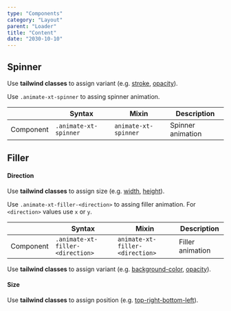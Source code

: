```yaml
---
type: "Components"
category: "Layout"
parent: "Loader"
title: "Content"
date: "2030-10-10"
---
```


## Spinner

Use **tailwind classes** to assign variant (e.g. [stroke](https://tailwindcss.com/docs/stroke), [opacity](https://tailwindcss.com/docs/opacity)).

Use `.animate-xt-spinner` to assing spinner animation.

<div class="xt-overflow-sub overflow-y-hidden overflow-x-scroll my-5 xt-my-auto w-full">

|                      | Syntax                          | Mixin            | Description                   |
| ----------------------- | ----------------------------------------- | -----------------------------| ----------------------------- |
| Component                  | `.animate-xt-spinner`                     | `animate-xt-spinner`                | Spinner animation            |

</div>

<demo>
  <demoinline src="demos/components/loader/spinner">
  </demoinline>
  <demoinline src="demos/components/loader/spinner-inverse">
  </demoinline>
</demo>

## Filler

#### Direction

Use **tailwind classes** to assign size (e.g. [width](https://tailwindcss.com/docs/width), [height](https://tailwindcss.com/docs/height)).

Use `.animate-xt-filler-<direction>` to assing filler animation. For `<direction>` values use `x` or `y`.

<div class="xt-overflow-sub overflow-y-hidden overflow-x-scroll my-5 xt-my-auto w-full">

|                      | Syntax                          | Mixin            | Description                   |
| ----------------------- | ----------------------------------------- | -----------------------------| ----------------------------- |
| Component                  | `.animate-xt-filler-<direction>`                     | `animate-xt-filler-<direction>`                | Filler animation            |

</div>

Use **tailwind classes** to assign variant (e.g. [background-color](https://tailwindcss.com/docs/background-color), [opacity](https://tailwindcss.com/docs/opacity)).

<demo>
  <demoinline src="demos/components/loader/filler-x">
  </demoinline>
  <demoinline src="demos/components/loader/filler-y">
  </demoinline>
  <demoinline src="demos/components/loader/filler-inverse">
  </demoinline>
</demo>

#### Size

Use **tailwind classes** to assign position (e.g. [top-right-bottom-left](https://tailwindcss.com/docs/top-right-bottom-left)).

<demo>
  <demoinline src="demos/components/loader/filler-size-x">
  </demoinline>
  <demoinline src="demos/components/loader/filler-size-top">
  </demoinline>
  <demoinline src="demos/components/loader/filler-size-bottom">
  </demoinline>
</demo>

<demo>
  <demoinline src="demos/components/loader/filler-size-y">
  </demoinline>
  <demoinline src="demos/components/loader/filler-size-left">
  </demoinline>
  <demoinline src="demos/components/loader/filler-size-right">
  </demoinline>
</demo>
